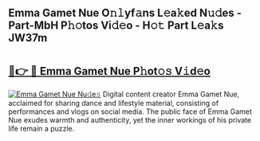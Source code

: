 ## Emma Gamet Nue O𝚗𝚕yf𝚊ns L𝚎a𝚔ed N𝚞𝚍es - Part-MbH P𝚑𝚘tos Vi𝚍𝚎o - H𝚘𝚝 Part L𝚎a𝚔s JW37m

# <h2><a href="http://kf3ri48.oniu.top/?m=Emma+Gamet+Nue">🔗👉 🔴 Emma Gamet Nue P𝚑ot𝚘𝚜 V𝚒d𝚎o</a></h2>

[![Emma Gamet Nue Nu𝚍e𝚜](https://i.imgur.com/0qMVB7G.gif)](http://kf3ri48.oniu.top/?m=Emma+Gamet+Nue)
Digital content creator Emma Gamet Nue, acclaimed for sharing dance and lifestyle material, consisting of performances and vlogs on social media. The public face of Emma Gamet Nue exudes warmth and authenticity, yet the inner workings of his private life remain a puzzle.  
